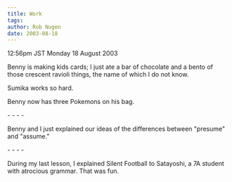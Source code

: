 ```yaml
---
title: Work
tags: 
author: Rob Nugen
date: 2003-08-18
---
```


<p class=date>12:56pm JST Monday 18 August 2003</p>

<p>Benny is making kids cards; I just ate a bar of chocolate and a
bento of those crescent ravioli things, the name of which I do not
know.</p>

<p>Sumika works so hard.</p>

<p>Benny now has three Pokemons on his bag.</p>

<p>- - - -</p>

<p>Benny and I just explained our ideas of the differences between
"presume" and "assume."</p>

<p>- - - -</p>

<p>During my last lesson, I explained Silent Football to Satayoshi, a
7A student with atrocious grammar.  That was fun.</p>

